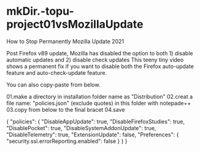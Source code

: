 # mkDir.-topu-project01vsMozillaUpdate
How to Stop Permanently Mozilla Update 2021

Post Firefox v89 update, Mozilla has disabled the option to both 1) disable automatic updates and 2) disable check updates
This teeny tiny video shows a permanent fix if you want to disable both the Firefox auto-update feature and auto-check-update feature. 

You can also copy-paste from below.

01.make a directory in installation folder name as "Distribution"
02.creat a file name: "policies.json" (exclude quotes) in this folder with notepade++
03.copy from below to the final bracet
04.save

{
  "policies": {
    "DisableAppUpdate": true,
    "DisableFirefoxStudies": true,
    "DisablePocket": true,
    "DisableSystemAddonUpdate": true,
    "DisableTelemetry": true,
    "ExtensionUpdate": false,
    "Preferences": {
      "security.ssl.errorReporting.enabled": false
    }
  }
}
